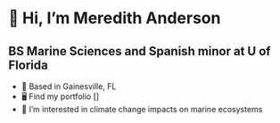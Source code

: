 👋 Hi, I’m Meredith Anderson
=====================
BS Marine Sciences and Spanish minor at U of Florida
--------------------
- 📍 Based in Gainesville, FL
- 🖥️ Find my portfolio []
- 👀 I’m interested in climate change impacts on marine ecosystems
